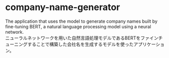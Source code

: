 # company-name-generator
The application that uses the model to generate company names built by fine-tuning BERT, a natural language processing model using a neural network.  
ニューラルネットワークを用いた自然言語処理モデルであるBERTをファインチューニングすることで構築した会社名を生成するモデルを使ったアプリケーション。
